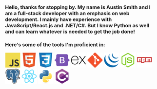 ### Hello, thanks for stopping by.  My name is Austin Smith and I am a full-stack developer with an emphasis on web development.  I mainly have experience with JavaScript/React.js and .NET/C#. But I know Python as well and can learn whatever is needed to get the job done!

### Here's some of the tools I'm proficient in:

<img src="https://github.com/devicons/devicon/blob/master/icons/javascript/javascript-original.svg" alt="Javascript Logo" width="50" height="50" /> <img src="https://github.com/devicons/devicon/blob/master/icons/html5/html5-original.svg"  alt="HTML5 logo" width="50" height="50"/> <img src="https://github.com/devicons/devicon/blob/master/icons/css3/css3-original.svg"  alt="CSS3 logo" width="50" height="50"/> <img src="https://github.com/devicons/devicon/blob/master/icons/bootstrap/bootstrap-plain.svg"  alt="bootstrap logo" width="50" height="50"/> <img src="https://github.com/devicons/devicon/blob/master/icons/express/express-original.svg"  alt="Express Logo" width="50" height="50"/> <img src="https://github.com/devicons/devicon/blob/master/icons/git/git-original.svg"  alt="Git logo" width="50" height="50"/> <img src="https://github.com/devicons/devicon/blob/master/icons/jquery/jquery-original.svg"  alt="Hquery Logo" width="50" height="50"/> <img src="https://github.com/devicons/devicon/blob/master/icons/nodejs/nodejs-original.svg"  alt="Node Logo" width="50" height="50"/> <img src="https://github.com/devicons/devicon/blob/master/icons/npm/npm-original-wordmark.svg"  alt="Node Package Manager Logo" width="50" height="50"/> <img src="https://github.com/devicons/devicon/blob/master/icons/postgresql/postgresql-original.svg"  alt="PostGreSQL logo" width="50" height="50"/> <img src="https://github.com/devicons/devicon/blob/master/icons/react/react-original.svg"  alt="React logo" width="50" height="50"/> <img src="https://github.com/devicons/devicon/blob/master/icons/python/python-original.svg"  alt="Python Logo" width="50" height="50"/> <img
src="https://github.com/devicons/devicon/blob/master/icons/csharp/csharp-original.svg"  alt="C# Logo" width="50" height="50"/>






<!--
**Austin-Smith-999/Austin-Smith-999** is a ✨ _special_ ✨ repository because its `README.md` (this file) appears on your GitHub profile.

Here are some ideas to get you started:

- 🔭 I’m currently working on ...
- 🌱 I’m currently learning ...
- 👯 I’m looking to collaborate on ...
- 🤔 I’m looking for help with ...
- 💬 Ask me about ...
- 📫 How to reach me: ...
- 😄 Pronouns: ...
- ⚡ Fun fact: ...
-->
